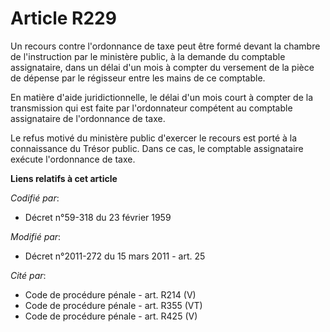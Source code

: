 # Article R229

Un recours contre l'ordonnance de taxe peut être formé devant la chambre de l'instruction par le ministère public, à la
demande du comptable assignataire, dans un délai d'un mois à compter du versement de la pièce de dépense par le régisseur
entre les mains de ce comptable. 

En matière d'aide juridictionnelle, le délai d'un mois court à compter de la transmission qui est faite par l'ordonnateur
compétent au comptable assignataire de l'ordonnance de taxe. 

Le refus motivé du ministère public d'exercer le recours est porté à la connaissance du Trésor public. Dans ce cas, le
comptable assignataire exécute l'ordonnance de taxe.

**Liens relatifs à cet article**

_Codifié par_:

  - Décret n°59-318 du 23 février 1959

_Modifié par_:

  - Décret n°2011-272 du 15 mars 2011 - art. 25

_Cité par_:

  - Code de procédure pénale - art. R214 (V)
  - Code de procédure pénale - art. R355 (VT)
  - Code de procédure pénale - art. R425 (V)
